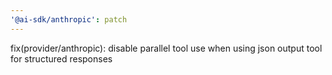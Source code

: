 ```yaml
---
'@ai-sdk/anthropic': patch
---
```


fix(provider/anthropic): disable parallel tool use when using json output tool for structured responses
